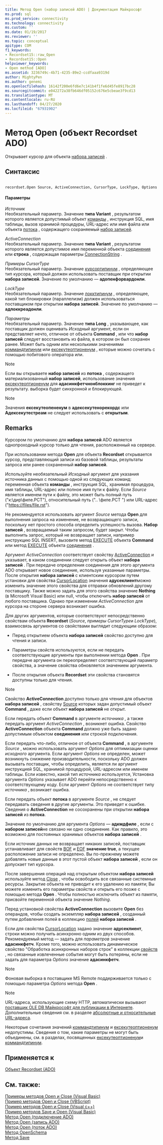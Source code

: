 ```yaml
---
title: Метод Open (набор записей ADO) | Документация Майкрософт
ms.prod: sql
ms.prod_service: connectivity
ms.technology: connectivity
ms.custom: ''
ms.date: 01/19/2017
ms.reviewer: ''
ms.topic: conceptual
apitype: COM
f1_keywords:
- Recordset15::raw_Open
- Recordset15::Open
helpviewer_keywords:
- Open method [ADO]
ms.assetid: 3236749c-4b71-4235-89e2-ccdfaaa9319d
author: MightyPen
ms.author: genemi
ms.openlocfilehash: 16142f200e6fd6e7c141b4f1fe6d45fe8917bc28
ms.sourcegitcommit: e042272a38fb646df05152c676e5cbeae3f9cd13
ms.translationtype: MT
ms.contentlocale: ru-RU
ms.lasthandoff: 04/27/2020
ms.locfileid: "67931902"
---
```

# <a name="open-method-ado-recordset"></a>Метод Open (объект Recordset ADO)
Открывает курсор для объекта [набора записей](../../../ado/reference/ado-api/recordset-object-ado.md) .  
  
## <a name="syntax"></a>Синтаксис  
  
```  
  
recordset.Open Source, ActiveConnection, CursorType, LockType, Options  
```  
  
#### <a name="parameters"></a>Параметры  
 *Источник*  
 Необязательный параметр. Значение **типа Variant** , результатом которого является допустимый объект [команды](../../../ado/reference/ado-api/command-object-ado.md) , инструкция SQL, имя таблицы, вызов хранимой процедуры, URL-адрес или имя файла или объекта [потока](../../../ado/reference/ado-api/stream-object-ado.md) , содержащего сохраняемый [набор записей](../../../ado/reference/ado-api/recordset-object-ado.md).  
  
 *ActiveConnection*  
 Необязательный параметр. Значение **типа Variant** , результатом которого является допустимое имя переменной объекта [соединения](../../../ado/reference/ado-api/connection-object-ado.md) или **строка** , содержащая параметры [ConnectionString](../../../ado/reference/ado-api/connectionstring-property-ado.md) .  
  
 *Примеры CursorType*  
 Необязательный параметр. Значение [курсортипинум](../../../ado/reference/ado-api/cursortypeenum.md) , определяющее тип курсора, который должен использовать поставщик при открытии **набора записей**. Значение по умолчанию — **адопенфорвардонли**.  
  
 *LockType*  
 Необязательный параметр. Значение [локктипинум](../../../ado/reference/ado-api/locktypeenum.md) , определяющее, какой тип блокировки (параллелизм) должен использоваться поставщиком при открытии **набора записей**. Значение по умолчанию — **адлоккреадонли**.  
  
 *Параметры*  
 Необязательный параметр. Значение **типа Long** , указывающее, как поставщик должен оценивать *Исходный* аргумент, если он представляет нечто, отличное от объекта **Command** , или что **набор записей** следует восстановить из файла, в котором он был сохранен ранее. Может быть одним или несколькими значениями [коммандтипинум](../../../ado/reference/ado-api/commandtypeenum.md) или [ексекутеоптионенум](../../../ado/reference/ado-api/executeoptionenum.md) , которые можно сочетать с помощью побитового оператора или.  
  
> [!NOTE]
>  Если вы открываете **набор записей** из **потока** , содержащего материализованный **набор записей**, использование значения [ексекутеоптионенум](../../../ado/reference/ado-api/executeoptionenum.md) для **адасинкфетчнонблоккинг** не приведет к результату. выборка будет синхронной и блокирующей.  
  
> [!NOTE]
>  Значения **ексекутеопененум** в **адексекутенорекордс** или **Адексекутестреам** не следует использовать с **открытым**.  
  
## <a name="remarks"></a>Remarks  
 Курсором по умолчанию для **набора записей** ADO является однопроходный курсор только для чтения, расположенный на сервере.  
  
 При использовании метода **Open** для объекта **Recordset** открывается курсор, представляющий записи из базовой таблицы, результаты запроса или ранее сохраненный **набор записей**.  
  
 Используйте необязательный *Исходный* аргумент для указания источника данных с помощью одной из следующих команд: переменная объекта **команды** , инструкция SQL, хранимая процедура, имя таблицы, URL-адрес или полное имя пути к файлу. Если *Source* является именем пути к файлу, это может быть полный путь ("к:\дир\филе.РСТ"), относительный путь (".. \филе.РСТ ") или URL-адрес ("<https://files/file.rst>").  
  
 Не рекомендуется использовать аргумент *Source* метода **Open** для выполнения запроса на изменение, не возвращающего записи, поскольку нет простого способа определить успешность вызова. **Набор записей** , возвращаемый таким запросом, будет закрыт. Чтобы выполнить запрос, который не возвращает записи, например инструкцию SQL INSERT, вызовите метод [EXECUTE](../../../ado/reference/ado-api/execute-method-ado-command.md) объекта **Command** или метод [EXECUTE](../../../ado/reference/ado-api/execute-method-ado-connection.md) объекта [соединения](../../../ado/reference/ado-api/connection-object-ado.md) .  
  
 Аргумент *ActiveConnection* соответствует свойству [ActiveConnection](../../../ado/reference/ado-api/activeconnection-property-ado.md) и указывает, в каком соединении следует открыть объект **набора записей** . При передаче определения соединения для этого аргумента ADO открывает новое соединение, используя указанные параметры. После открытия **набора записей** с клиентским курсором путем установки для свойства [CursorLocation](../../../ado/reference/ado-api/cursorlocation-property-ado.md) значения **адусеклиент**можно изменить значение этого свойства для отправки обновлений другому поставщику. Также можно задать для этого свойства значение **Nothing** (в Microsoft Visual Basic) или null, чтобы отключить **набор записей** от любого поставщика. Однако при изменении *ActiveConnection* для курсора на стороне сервера возникает ошибка.  
  
 Для других аргументов, которые соответствуют непосредственно свойствам объекта **Recordset** (*Source*, *примеры CursorType*и *LockType*), взаимосвязь аргументов со свойствами выглядит следующим образом:  
  
-   Перед открытием объекта **набора записей** свойство доступно для чтения и записи.  
  
-   Параметры свойств используются, если не передать соответствующие аргументы при выполнении метода **Open** . При передаче аргумента он переопределяет соответствующий параметр свойства, а значение свойства обновляется значением аргумента.  
  
-   После открытия объекта **Recordset** эти свойства становятся доступны только для чтения.  
  
> [!NOTE]
>  Свойство **ActiveConnection** доступно только для чтения для объектов **набора записей** , свойству [Source](../../../ado/reference/ado-api/source-property-ado-recordset.md) которых задан допустимый объект **Command** , даже если объект **набора записей** не открыт.  
  
 Если передать объект **Command** в аргументе *источника* , а также передать аргумент *ActiveConnection* , возникнет ошибка. Свойство **ActiveConnection** объекта **Command** должно уже быть задано допустимым объектом **соединения** или строкой подключения.  
  
 Если передать что-либо, отличное от объекта **Command** , в аргументе *Source* , можно использовать аргумент *Options* для оптимизации оценки *исходного* аргумента. Если аргумент *Options* не определен, может возникнуть снижение производительности, поскольку ADO должен вызывать поставщик, чтобы определить, является ли аргумент инструкцией SQL, хранимой процедурой, URL-адресом или именем таблицы. Если известно, какой тип *источника* используется, Установка аргумента *Options* указывает ADO перейти непосредственно к соответствующему коду. Если аргумент *Options* не соответствует типу *источника* , возникает ошибка.  
  
 Если передать объект **потока** в аргументе *Source* , не следует передавать сведения в другие аргументы. Это приведет к ошибке. Сведения о **ActiveConnection** не сосохранены при открытии **набора записей** из **потока**.  
  
 Значение по умолчанию для аргумента *Options* — **адкмдфиле** , если с **набором записей**не связано ни одно соединение. Как правило, это возможно для постоянных хранимых объектов **набора записей** .  
  
 Если источник данных не возвращает никаких записей, поставщик устанавливает для свойств [BOF](../../../ado/reference/ado-api/bof-eof-properties-ado.md) и [EOF](../../../ado/reference/ado-api/bof-eof-properties-ado.md) **значение true**, а текущее расположение записи не определено. Вы по-прежнему можете добавлять новые данные в этот пустой объект **набора записей** , если он допускает тип курсора.  
  
 После завершения операций над открытым объектом **набора записей** используйте метод [Close](../../../ado/reference/ado-api/close-method-ado.md) , чтобы освободить все связанные системные ресурсы. Закрытие объекта не приводит к его удалению из памяти; Вы можете изменить его параметры свойств и открыть его позже с помощью метода **Open** . Чтобы полностью исключить объект из памяти, присвойте переменной объекта значение *Nothing*.  
  
 Перед установкой свойства **ActiveConnection** вызовите **Open** без операндов, чтобы создать экземпляр **набора записей** , созданный путем добавления полей в коллекцию [полей](../../../ado/reference/ado-api/fields-collection-ado.md) **набора записей** .  
  
 Если для свойства [CursorLocation](../../../ado/reference/ado-api/cursorlocation-property-ado.md) задано значение **адусеклиент**, строки можно получить асинхронно одним из двух способов. Рекомендуемый метод — задать для *параметров* значение **адасинкфетч**. Кроме того, можно использовать динамическое свойство "Обработка асинхронных наборов строк" в коллекции [свойств](../../../ado/reference/ado-api/properties-collection-ado.md) , но связанные извлеченные события могут быть потеряны, если не задать для параметра *Options* значение **адасинкфетч**.  
  
> [!NOTE]
>  Фоновая выборка в поставщике MS Remote поддерживается только с помощью параметра *Options* метода **Open** .  
  
> [!NOTE]
>  URL-адреса, использующие схему HTTP, автоматически вызывают [поставщик OLE DB Майкрософт для публикации в Интернете](../../../ado/guide/appendixes/microsoft-ole-db-provider-for-internet-publishing.md). Дополнительные сведения см. в разделе [абсолютные и относительные URL-адреса](../../../ado/guide/data/absolute-and-relative-urls.md).  
  
 Некоторые сочетания значений [коммандтипинум](../../../ado/reference/ado-api/commandtypeenum.md) и [ексекутеоптионенум](../../../ado/reference/ado-api/executeoptionenum.md) недопустимы. Сведения о том, какие параметры не могут быть объединены, см. в разделах, посвященных [ексекутеоптионенум](../../../ado/reference/ado-api/executeoptionenum.md)и [коммандтипинум](../../../ado/reference/ado-api/commandtypeenum.md).  
  
## <a name="applies-to"></a>Применяется к  
 [Объект Recordset (ADO)](../../../ado/reference/ado-api/recordset-object-ado.md)  
  
## <a name="see-also"></a>См. также:  
 [Примеры методов Open и Close (Visual Basic)](../../../ado/reference/ado-api/open-and-close-methods-example-vb.md)   
 [Пример методов Open и Close (VBScript)](../../../ado/reference/ado-api/open-and-close-methods-example-vbscript.md)   
 [Пример методов Open и Close (Visual c++)](../../../ado/reference/ado-api/open-and-close-methods-example-vc.md)   
 [Пример методов Save и Open (Visual Basic)](../../../ado/reference/ado-api/save-and-open-methods-example-vb.md)   
 [Метод Open (подключение ADO)](../../../ado/reference/ado-api/open-method-ado-connection.md)   
 [Метод Open (запись ADO)](../../../ado/reference/ado-api/open-method-ado-record.md)   
 [Метод Open (поток ADO)](../../../ado/reference/ado-api/open-method-ado-stream.md)   
 [Метод OpenSchema](../../../ado/reference/ado-api/openschema-method.md)   
 [Метод Save](../../../ado/reference/ado-api/save-method.md)
